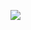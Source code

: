 ![](/Notatki/Semestr%203/Inżynierskie%20zastosowania%20statystyki/Ćwiczenia/Ćwiczenia%205/Drawing%202024-01-11%2019.50.12.excalidraw.svg)